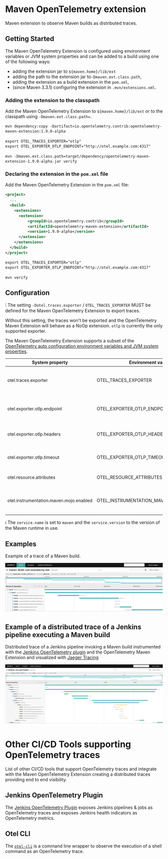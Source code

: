 # Maven OpenTelemetry extension

Maven extension to observe Maven builds as distributed traces.

## Getting Started

The Maven OpenTelemetry Extension is configured using environment variables or JVM system properties and can be added to a build using one of the following ways:
* adding the extension jar to `${maven.home}/lib/ext`
* adding the path to the extension jar to`-Dmaven.ext.class.path`,
* adding the extension as a build extension in the `pom.xml`,
* (since Maven 3.3.1) configuring the extension in `.mvn/extensions.xml`.


### Adding the extension to the classpath

Add the Maven OpenTelemetry Extension to `${maven.home}/lib/ext` or to the classpath using `-Dmaven.ext.class.path=`.

```
mvn dependency:copy -Dartifact=io.opentelemetry.contrib:opentelemetry-maven-extension:1.9.0-alpha

export OTEL_TRACES_EXPORTER="otlp"
export OTEL_EXPORTER_OTLP_ENDPOINT="http://otel.example.com:4317"

mvn -Dmaven.ext.class.path=target/dependency/opentelemetry-maven-extension-1.9.0-alpha.jar verify
```

### Declaring the extension in the `pom.xml` file


Add the Maven OpenTelemetry Extension in the `pom.xml` file:

```xml
<project>
  ...
  <build>
    <extensions>
      <extension>
          <groupId>io.opentelemetry.contrib</groupId>
          <artifactId>opentelemetry-maven-extension</artifactId>
          <version>1.9.0-alpha</version>
      </extension>
    </extensions>
  </build>
</project>
```

```
export OTEL_TRACES_EXPORTER="otlp"
export OTEL_EXPORTER_OTLP_ENDPOINT="http://otel.example.com:4317"

mvn verify
```

## Configuration

❕ The setting `-Dotel.traces.exporter` / `OTEL_TRACES_EXPORTER` MUST be defined for the Maven OpenTelemetry Extension to export traces.

Without this setting, the traces won't be exported and the OpenTelemetry Maven Extension will behave as a NoOp extension. `otlp` is currently the only supported exporter.

The Maven OpenTelemetry Extension supports a subset of the [OpenTelemetry auto configuration environment variables and JVM system properties](https://github.com/open-telemetry/opentelemetry-java/tree/main/sdk-extensions/autoconfigure).


| System property              | Environment variable        | Default value           | Description                                                               |
|------------------------------|-----------------------------|-------------------------|---------------------------------------------------------------------------|
| otel.traces.exporter         | OTEL_TRACES_EXPORTER        |  `none`          | Select the OpenTelemetry exporter for tracing, the currently only supported values are `none` and `otlp`. `none` makes the instrumentation NoOp |
| otel.exporter.otlp.endpoint  | OTEL_EXPORTER_OTLP_ENDPOINT | `http://localhost:4317` | The OTLP traces and metrics endpoint to connect to. Must be a URL with a scheme of either `http` or `https` based on the use of TLS. |
| otel.exporter.otlp.headers   | OTEL_EXPORTER_OTLP_HEADERS  |                         | Key-value pairs separated by commas to pass as request headers on OTLP trace and metrics requests. |
| otel.exporter.otlp.timeout   | OTEL_EXPORTER_OTLP_TIMEOUT  | `10000`                 | The maximum waiting time, in milliseconds, allowed to send each OTLP trace and metric batch. |
| otel.resource.attributes     | OTEL_RESOURCE_ATTRIBUTES    |                         | Specify resource attributes in the following format: key1=val1,key2=val2,key3=val3 |
| otel.instrumentation.maven.mojo.enabled | OTEL_INSTRUMENTATION_MAVEN_MOJO_ENABLED | `true` | Whether to create spans for mojo goal executions, `true` or `false`. Can be configured to reduce the number of spans created for large builds. |


ℹ️ The `service.name` is set to `maven` and the `service.version` to the version of the Maven runtime in use.


## Examples

Example of a trace of a Maven build.

![](https://raw.githubusercontent.com/open-telemetry/opentelemetry-java-contrib/main/maven-extension/docs/images/maven-execution-trace-jaeger.png)

## Example of a distributed trace of a Jenkins pipeline executing a Maven build

Distributed trace of a Jenkins pipeline invoking a Maven build instrumented with the  [Jenkins OpenTelemetry plugin](https://plugins.jenkins.io/opentelemetry/) and the OpenTelemetry Maven Extension and visualized with [Jaeger Tracing](https://www.jaegertracing.io/)

![](https://raw.githubusercontent.com/open-telemetry/opentelemetry-java-contrib/main/maven-extension/docs/images/jenkins-maven-execution-trace-jaeger.png)

# Other CI/CD Tools supporting OpenTelemetry traces

List of other CI/CD tools that support OpenTelemetry traces and integrate with the Maven OpenTelemetry Extension creating a distributed traces providing end to end visibility.

## Jenkins OpenTelemetry Plugin

The [Jenkins OpenTelemetry Plugin](https://plugins.jenkins.io/opentelemetry/) exposes Jenkins pipelines & jobs as OpenTelemetry traces and exposes Jenkins health indicators as OpenTelemetry metrics.

## Otel CLI

The [`otel-cli`](https://github.com/equinix-labs/otel-cli) is a command line wrapper to observe the execution of a shell command as an OpenTelemetry trace.

